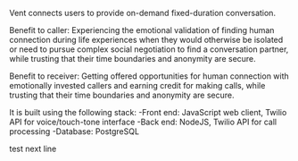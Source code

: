 Vent connects users to provide on-demand fixed-duration conversation.  

Benefit to caller: Experiencing the emotional validation of finding human connection during life experiences when they would otherwise be isolated or need to pursue complex social negotiation to find a conversation partner, while trusting that their time boundaries and anonymity are secure.

Benefit to receiver: Getting offered opportunities for human connection with emotionally invested callers and earning credit for making calls, while trusting that their time boundaries and anonymity are secure.

It is built using the following stack:
-Front end: JavaScript web client, Twilio API for voice/touch-tone interface
-Back end: NodeJS, Twilio API for call processing
-Database: PostgreSQL

test next line